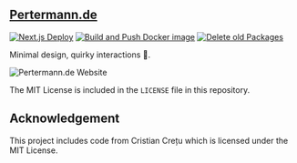 ## [Pertermann.de](https://pertermann.de)

[![Next.js Deploy](https://github.com/PrtmPhlp/cretu.dev/actions/workflows/deploy.js.yml/badge.svg)](https://github.com/PrtmPhlp/cretu.dev/actions/workflows/deploy.js.yml)
[![Build and Push Docker image](https://github.com/PrtmPhlp/cretu.dev/actions/workflows/docker-deploy.yml/badge.svg)](https://github.com/PrtmPhlp/cretu.dev/actions/workflows/docker-deploy.yml)
[![Delete old Packages](https://github.com/PrtmPhlp/cretu.dev/actions/workflows/delete-packages.yml/badge.svg)](https://github.com/PrtmPhlp/cretu.dev/actions/workflows/delete-packages.yml)

Minimal design, quirky interactions 💫.

![Pertermann.de Website](https://github.com/user-attachments/assets/c2d6e923-9c97-4809-9f02-4b3624442ee0)

The MIT License is included in the `LICENSE` file in this repository.

## Acknowledgement

This project includes code from Cristian Crețu which is licensed under the MIT License.
